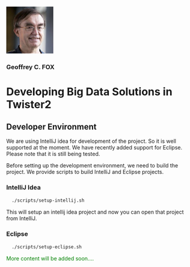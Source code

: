 <p align="left">
    <img width="125" height="125" src="fox.png">
</p>


### Geoffrey C. FOX

# Developing Big Data Solutions in Twister2

## Developer Environment

We are using IntelliJ idea for development of the project. So it is well supported at the moment. We have recently added support for Eclipse. Please note that it is still being tested.

Before setting up the development environment, we need to build the project. We provide scripts to build IntelliJ and Eclipse projects.

### IntelliJ Idea

```bash
  ./scripts/setup-intellij.sh
```

This will setup an intellij idea project and now you can open that project from IntelliJ.

### Eclipse

```bash
  ./scripts/setup-eclipse.sh
```


<span style="color: green"> More content will be added soon.... </span>

